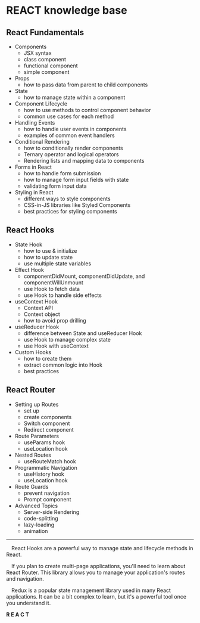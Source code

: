 # REACT knowledge base


## React Fundamentals

+ Сomponents
    - JSX syntax
    - class component
    - functional component
    - simple component
+ Props
    - how to pass data from parent to child components
+ State
    - how to manage state within a component
+ Component Lifecycle
    - how to use methods to control component behavior
    - common use cases for each method
+ Handling Events
    - how to handle user events in components
    - examples of common event handlers
+ Conditional Rendering
    - how to conditionally render components
    - Ternary operator and logical operators
    - Rendering lists and mapping data to components
+ Forms in React
    - how to handle form submission
    - how to manage form input fields with state
    - validating form input data
+ Styling in React
    - different ways to style components
    - CSS-in-JS libraries like Styled Components
    - best practices for styling components
    
## React Hooks   

+ State Hook
    - how to use & initialize
    - how to update state
    - use multiple state variables
+ Effect Hook
    - componentDidMount, componentDidUpdate, and componentWillUnmount
    - use Hook to fetch data
    - use Hook to handle side effects
+ useContext Hook
    - Context API
    - Context object
    - how to avoid prop drilling
+ useReducer Hook
    - difference between State and useReducer Hook
    - use Hook to manage complex state
    - use Hook with useContext
+ Custom Hooks
    - how to create them
    - extract common logic into Hook
    - best practices

## React Router

+ Setting up Routes
    - set up
    - create components
    - Switch component
    - Redirect component
+ Route Parameters
    - useParams hook
    - useLocation hook
+ Nested Routes
    - useRouteMatch hook
+ Programmatic Navigation
    - useHistory hook
    - useLocation hook
+ Route Guards
    - prevent navigation
    - Prompt component
+ Advanced Topics
    - Server-side Rendering
    - code-splitting
    - lazy-loading
    - animation







___

&emsp;React Hooks are a powerful way to manage state and lifecycle methods in React.

&emsp;If you plan to create multi-page applications, you'll need to learn about React Router. This library allows you to manage your application's routes and navigation. 

&emsp;Redux is a popular state management library used in many React applications. It can be a bit complex to learn, but it's a powerful tool once you understand it. 

**R&nbsp;E&nbsp;A&nbsp;C&nbsp;T**

